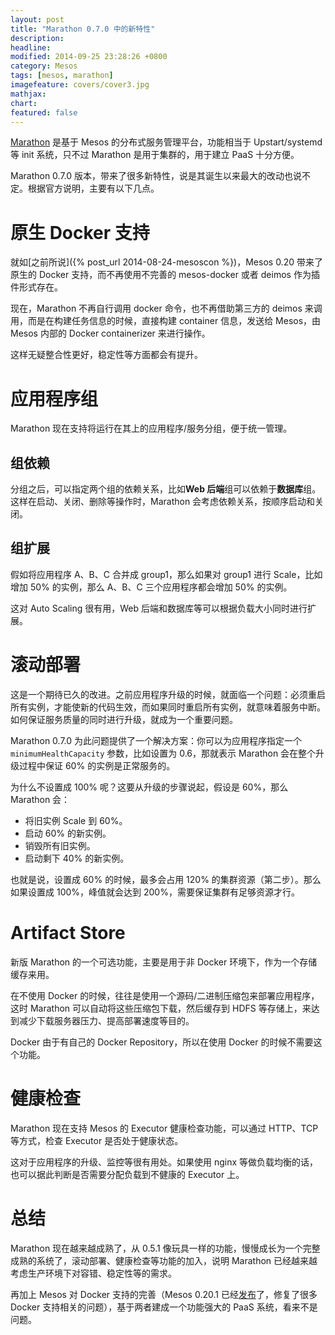 ```yaml
---
layout: post
title: "Marathon 0.7.0 中的新特性"
description:
headline:
modified: 2014-09-25 23:28:26 +0800
category: Mesos
tags: [mesos, marathon]
imagefeature: covers/cover3.jpg
mathjax:
chart:
featured: false
---
```


[Marathon](https://github.com/mesosphere/marathon) 是基于 Mesos 的分布式服务管理平台，功能相当于 Upstart/systemd 等 init 系统，只不过 Marathon 是用于集群的，用于建立 PaaS 十分方便。

Marathon 0.7.0 版本，带来了很多新特性，说是其诞生以来最大的改动也说不定。根据官方说明，主要有以下几点。

# 原生 Docker 支持

就如[之前所说]({% post_url 2014-08-24-mesoscon %})，Mesos 0.20 带来了原生的 Docker 支持，而不再使用不完善的 mesos-docker 或者 deimos 作为插件形式存在。

现在，Marathon 不再自行调用 docker 命令，也不再借助第三方的 deimos 来调用，而是在构建任务信息的时候，直接构建 container 信息，发送给 Mesos，由 Mesos 内部的 Docker containerizer 来进行操作。

这样无疑整合性更好，稳定性等方面都会有提升。

# 应用程序组

Marathon 现在支持将运行在其上的应用程序/服务分组，便于统一管理。

## 组依赖

分组之后，可以指定两个组的依赖关系，比如**Web 后端**组可以依赖于**数据库**组。这样在启动、关闭、删除等操作时，Marathon 会考虑依赖关系，按顺序启动和关闭。

## 组扩展

假如将应用程序 A、B、C 合并成 group1，那么如果对 group1 进行 Scale，比如增加 50% 的实例，那么 A、B、C 三个应用程序都会增加 50% 的实例。

这对 Auto Scaling 很有用，Web 后端和数据库等可以根据负载大小同时进行扩展。

# 滚动部署

这是一个期待已久的改进。之前应用程序升级的时候，就面临一个问题：必须重启所有实例，才能使新的代码生效，而如果同时重启所有实例，就意味着服务中断。如何保证服务质量的同时进行升级，就成为一个重要问题。

Marathon 0.7.0 为此问题提供了一个解决方案：你可以为应用程序指定一个 `minimumHealthCapacity` 参数，比如设置为 0.6，那就表示 Marathon 会在整个升级过程中保证 60% 的实例是正常服务的。

为什么不设置成 100% 呢？这要从升级的步骤说起，假设是 60%，那么 Marathon 会：

* 将旧实例 Scale 到 60%。
* 启动 60% 的新实例。
* 销毁所有旧实例。
* 启动剩下 40% 的新实例。

也就是说，设置成 60% 的时候，最多会占用 120% 的集群资源（第二步）。那么如果设置成 100%，峰值就会达到 200%，需要保证集群有足够资源才行。

# Artifact Store

新版 Marathon 的一个可选功能，主要是用于非 Docker 环境下，作为一个存储缓存来用。

在不使用 Docker 的时候，往往是使用一个源码/二进制压缩包来部署应用程序，这时 Marathon 可以自动将这些压缩包下载，然后缓存到 HDFS 等存储上，来达到减少下载服务器压力、提高部署速度等目的。

Docker 由于有自己的 Docker Repository，所以在使用 Docker 的时候不需要这个功能。

# 健康检查

Marathon 现在支持 Mesos 的 Executor 健康检查功能，可以通过 HTTP、TCP 等方式，检查 Executor 是否处于健康状态。

这对于应用程序的升级、监控等很有用处。如果使用 nginx 等做负载均衡的话，也可以据此判断是否需要分配负载到不健康的 Executor 上。

# 总结

Marathon 现在越来越成熟了，从 0.5.1 像玩具一样的功能，慢慢成长为一个完整成熟的系统了，滚动部署、健康检查等功能的加入，说明 Marathon 已经越来越考虑生产环境下对容错、稳定性等的需求。

再加上 Mesos 对 Docker 支持的完善（Mesos 0.20.1 已经[发布](http://mesos.apache.org/blog/mesos-0-20-1-released/)了，修复了很多 Docker 支持相关的问题），基于两者建成一个功能强大的 PaaS 系统，看来不是问题。
